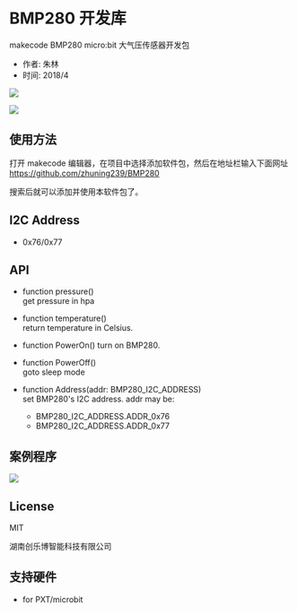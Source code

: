 # BMP280 开发库

makecode BMP280  micro:bit 大气压传感器开发包

* 作者: 朱林  
* 时间: 2018/4 

![](https://raw.githubusercontent.com/microbit-makecode-packages/BMP280/master/icon.png)  
  
![](https://raw.githubusercontent.com/microbit-makecode-packages/BMP280/master/bmp280.jpg)

## 使用方法
打开 makecode 编辑器，在项目中选择添加软件包，然后在地址栏输入下面网址  
https://github.com/zhuning239/BMP280 

搜索后就可以添加并使用本软件包了。

## I2C Address  

- 0x76/0x77  

## API

- function pressure()  
get pressure in hpa  

- function temperature()  
return temperature in Celsius.

- function PowerOn()
turn on BMP280.

- function PowerOff()  
goto sleep mode  

- function Address(addr: BMP280_I2C_ADDRESS)  
set BMP280's I2C address. addr may be:  
  - BMP280_I2C_ADDRESS.ADDR_0x76
  - BMP280_I2C_ADDRESS.ADDR_0x77

## 案例程序

![](https://raw.githubusercontent.com/microbit-makecode-packages/BMP280/master/demo.jpg)

## License

MIT

湖南创乐博智能科技有限公司

## 支持硬件

* for PXT/microbit

